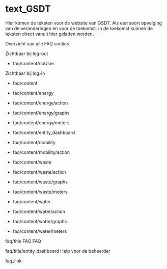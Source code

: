 # text_GSDT
Hier komen de teksten voor de website van GSDT. Als een soort opvolging van de veranderingen en voor de toekomst. In de toekomst kunnen de teksten direct vanuit hier geladen worden.

Overzicht van alle FAQ secties

Zichtbaar bij log-out

- faq/content/noUser

Zichtbaar bij log-in

- faq/content	

- faq/content/energy	
	
- faq/content/energy/action	
		
- faq/content/energy/graphs	
		
- faq/content/energy/meters	
		
- faq/content/entity_dashboard	
		
- faq/content/mobility	
		
- faq/content/mobility/action	
		
- faq/content/waste	
		
- faq/content/waste/action	
		
- faq/content/waste/graphs	
		
- faq/content/waste/meters	
		
- faq/content/water	
		
- faq/content/water/action	
		
- faq/content/water/graphs	
		
- faq/content/water/meters	
  


faq/title	FAQ	FAQ	

faq/title/entity_dashboard	Help voor de beheerder		

faq_link
